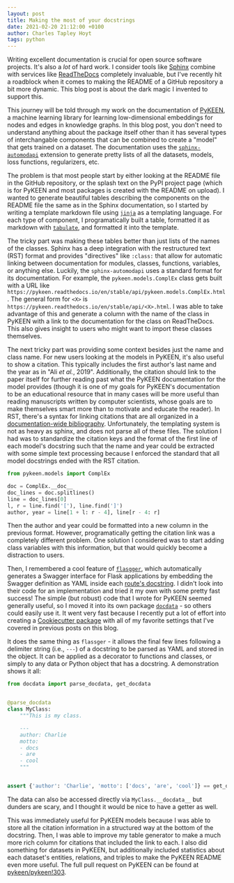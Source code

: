 ```yaml
---
layout: post
title: Making the most of your docstrings
date: 2021-02-20 21:12:00 +0100
author: Charles Tapley Hoyt
tags: python
---
```

Writing excellent documentation is crucial for open source software projects. It's also a *lot* of
hard work. I consider tools like [Sphinx](https://www.sphinx-doc.org) combine with services
like [ReadTheDocs](https://readthedocs.org/) completely invaluable, but I've recently hit a
roadblock when it comes to making the README of a GitHub repository a bit more dynamic. This blog
post is about the dark magic I invented to support this.

This journey will be told through my work on the documentation of
[PyKEEN](https://github.com/pykeen/pykeen/), a machine learning library for learning low-dimensional
embeddings for nodes and edges in knowledge graphs. In this blog post, you don't need to understand
anything about the package itself other than it has several types of interchangable components that
can be combined to create a "model" that gets trained on a dataset. The documentation uses the
[`sphinx-automodapi`](https://sphinx-automodapi.readthedocs.io) extension to generate pretty lists
of all the datasets, models, loss functions, regularizers, etc.

The problem is that most people start by either looking at the README file in the GitHub repository,
or the splash text on the PyPI project page (which is for PyKEEN and most packages is created with
the README on upload). I wanted to generate beautiful tables describing the components on the README
file the same as in the Sphinx documentation, so I started by writing a template markdown file
using [`jinja`](https://jinja.palletsprojects.com) as a templating language. For each type of
component, I programatically built a table, formatted it as markdown
with [`tabulate`](https://pypi.org/project/tabulate/), and formatted it into the template.

The tricky part was making these tables better than just lists of the names of the classes. Sphinx
has a deep integration with the restructured text (RST) format and provides "directives"
like `:class:` that allow for automatic linking between documentation for modules, classes,
functions, variables, or anything else. Luckily, the
`sphinx-automodapi` uses a standard format for its documentation. For example,
the `pykeen.models.ComplEx` class gets built with a URL
like `https://pykeen.readthedocs.io/en/stable/api/pykeen.models.ComplEx.html`. The general form
for `<X>` is `https://pykeen.readthedocs.io/en/stable/api/<X>.html`. I was able to take advantage of
this and generate a column with the name of the class in PyKEEN with a link to the documentation for
the class on ReadTheDocs. This also gives insight to users who might want to import these classes
themselves.

The next tricky part was providing some context besides just the name and class name. For new users
looking at the models in PyKEEN, it's also useful to show a citation. This typically includes the
first author's last name and the year as in "Ali *et al.*, 2019". Additionally, the citation should
link to the paper itself for further reading past what the PyKEEN documentation for the model
provides (though it is one of my goals for PyKEEN's documentation to be an educational resource that
in many cases will be more useful than reading manuscripts written by computer scientists, whose
goals are to make themselves smart more than to motivate and educate the reader). In RST, there's a
syntax for linking citations that are all organized in
a [documentation-wide bibliography](https://pykeen.readthedocs.io/en/stable/references.html).
Unfortunately, the templating system is not as heavy as sphinx, and does not parse all of these
files. The solution I had was to standardize the citation keys and the format of the first line of
each model's docstring such that the name and year could be extracted with some simple text
processing because I enforced the standard that all model docstrings ended with the RST citation.

```python
from pykeen.models import ComplEx

doc = ComplEx.__doc__
doc_lines = doc.splitlines()
line = doc_lines[0]
l, r = line.find('['), line.find(']')
author, year = line[1 + l: r - 4], line[r - 4: r] 
```

Then the author and year could be formatted into a new column in the previous format. However,
programatically getting the citation link was a completely different problem. One solution I
considered was to start adding class variables with this information, but that would quickly become
a distraction to users.

Then, I remembered a cool feature of [`flasgger`](https://github.com/flasgger/flasgger/), which
automatically generates a Swagger interface for Flask applications by embedding the Swagger
definition as YAML inside
each [route's docstring](https://github.com/flasgger/flasgger/#using-docstrings-as-specification). I
didn't look into their code for an implementation and tried it my own with some pretty fast success!
The simple (but robust) code that I wrote for PyKEEN seemed generally useful, so I moved it into its
own package [`docdata`](https://github.com/cthoyt/docdata/) - so others could easily use it. It went
very fast because I recently put a lot of effort into creating
a [Cookiecutter package](https://github.com/cthoyt/cookiecutter-python-package)
with all of my favorite settings that I've covered in previous posts on this blog.

It does the same thing as `flassger` - it allows the final few lines following a delimiter string
(i.e., `---`) of a docstring to be parsed as YAML and stored in the object. It can be applied as a
decorator to functions and classes, or simply to any data or Python object that has a docstring. A
demonstration shows it all:

```python
from docdata import parse_docdata, get_docdata


@parse_docdata
class MyClass:
    """This is my class.

    ---
    author: Charlie
    motto:
    - docs
    - are
    - cool
    """


assert {'author': 'Charlie', 'motto': ['docs', 'are', 'cool']} == get_docdata(MyClass)
```

The data can also be accessed directly via `MyClass.__docdata__` but dunders are scary, and I
thought it would be nice to have a getter as well.

This was immediately useful for PyKEEN models because I was able to store all the citation
information in a structured way at the bottom of the docstring. Then, I was able to improve my table
generator to make a much more rich column for citations that included the link to each. I also did
something for datasets in PyKEEN, but additionally included statistics about each dataset's
entities, relations, and triples to make the PyKEEN README even more useful. The full pull request
on PyKEEN can be found at [pykeen/pykeen!303](https://github.com/pykeen/pykeen/pull/303).
